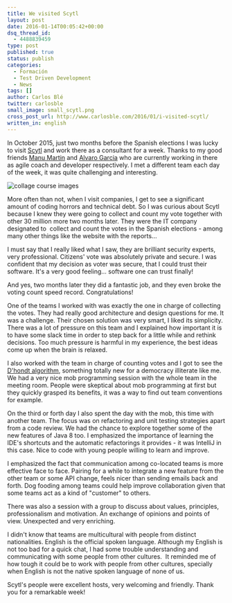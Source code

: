 ```yaml
---
title: We visited Scytl
layout: post
date: 2016-01-14T00:05:42+00:00
dsq_thread_id:
  - 4488839459
type: post
published: true
status: publish
categories:
  - Formación
  - Test Driven Development
  - News
tags: []
author: Carlos Blé
twitter: carlosble
small_image: small_scytl.png
cross_post_url: http://www.carlosble.com/2016/01/i-visited-scytl/
written_in: english
---
```


In October 2015, just two months before the Spanish elections I was lucky to visit <a href="http://www.scytl.com/">Scytl</a> and work there as a consultant for a week. Thanks to my good friends [Manu Martin](https://twitter.com/manucervello) and [Alvaro Garcia](https://twitter.com/alvarobiz) who are currently working in there as agile coach and developer respectively. I met a different team each day of the week, it was quite challenging and interesting.

<img src="/assets/tdd-course-scytl-2015.jpg" alt="collage course images" />


More often than not, when I visit companies, I get to see a significant amount of coding horrors and technical debt. So I was curious about Scytl because I knew they were going to collect and count my vote together with other 30 million more two months later. They were the IT company designated to  collect and count the votes in the Spanish elections - among many other things like the website with the reports...
  
I must say that I really liked what I saw, they are brilliant security experts, very professional. Citizens' vote was absolutely private and secure. I was confident that my decision as voter was secure, that I could trust their software. It's a very good feeling... software one can trust finally!

And yes, two months later they did a fantastic job, and they even broke the voting count speed record. Congratulations!

One of the teams I worked with was exactly the one in charge of collecting the votes. They had really good architecture and design questions for me. It was a challenge. Their chosen solution was very smart, I liked its simplicity. There was a lot of pressure on this team and I explained how important it is to have some slack time in order to step back for a little while and rethink decisions. Too much pressure is harmful in my experience, the best ideas come up when the brain is relaxed.

I also worked with the team in charge of counting votes and I got to see the [D'hondt algorithm](https://en.wikipedia.org/wiki/D'Hondt_method), something totally new for a democracy illiterate like me. We had a very nice mob programming session with the whole team in the meeting room. People were skeptical about mob programming at first but they quickly grasped its benefits, it was a way to find out team conventions for example.

On the third or forth day I also spent the day with the mob, this time with another team. The focus was on refactoring and unit testing strategies apart from a code review. We had the chance to explore together some of the new features of Java 8 too. I emphasized the importance of learning the IDE's shortcuts and the automatic refactorings it provides - it was IntelliJ in this case. Nice to code with young people willing to learn and improve.

I emphasized the fact that communication among co-located teams is more effective face to face. Pairing for a while to integrate a new feature from the other team or some API change, feels nicer than sending emails back and forth. Dog fooding among teams could help improve collaboration given that some teams act as a kind of "customer" to others.

There was also a session with a group to discuss about values, principles, professionalism and motivation. An exchange of opinions and points of view. Unexpected and very enriching.

I didn't know that teams are multicultural with people from distinct nationalities. English is the official spoken language. Although my English is not too bad for a quick chat, I had some trouble understanding and communicating with some people from other cultures.  It reminded me of how tough it could be to work with people from other cultures, specially when English is not the native spoken language of none of us.

Scytl's people were excellent hosts, very welcoming and friendly. Thank you for a remarkable week!